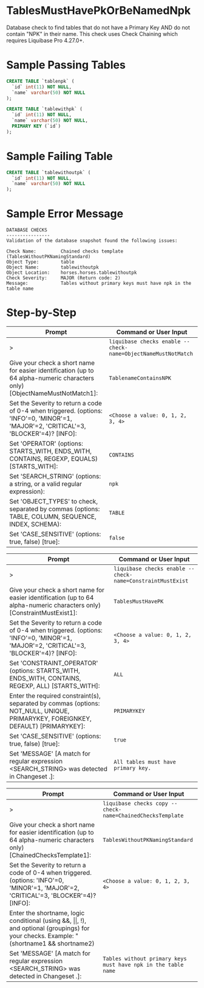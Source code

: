 # TablesMustHavePkOrBeNamedNpk

Database check to find tables that do not have a Primary Key AND do not contain "NPK" in their name.
This check uses Check Chaining which requires Liquibase Pro 4.27.0+.

# Sample Passing Tables
``` sql
CREATE TABLE `tablenpk` (
  `id` int(11) NOT NULL,
  `name` varchar(50) NOT NULL
);
```

``` sql
CREATE TABLE `tablewithpk` (
  `id` int(11) NOT NULL,
  `name` varchar(50) NOT NULL,
  PRIMARY KEY (`id`)
);
```

# Sample Failing Table
``` sql
CREATE TABLE `tablewithoutpk` (
  `id` int(11) NOT NULL,
  `name` varchar(50) NOT NULL
);
```

# Sample Error Message
```
DATABASE CHECKS
----------------
Validation of the database snapshot found the following issues:

Check Name:         Chained checks template (TablesWithoutPKNamingStandard)
Object Type:        table
Object Name:        tablewithoutpk
Object Location:    horses.horses.tablewithoutpk
Check Severity:     MAJOR (Return code: 2)
Message:            Tables without primary keys must have npk in the table name
```
# Step-by-Step

| Prompt | Command or User Input |
| ------ | ----------------------|
| > | `liquibase checks enable --check-name=ObjectNameMustNotMatch` |
| Give your check a short name for easier identification (up to 64 alpha-numeric characters only) [ObjectNameMustNotMatch1]: | `TablenameContainsNPK` |
| Set the Severity to return a code of 0-4 when triggered. (options: 'INFO'=0, 'MINOR'=1, 'MAJOR'=2, 'CRITICAL'=3, 'BLOCKER'=4)? [INFO]: | `<Choose a value: 0, 1, 2, 3, 4>` |
| Set 'OPERATOR' (options: STARTS_WITH, ENDS_WITH, CONTAINS, REGEXP, EQUALS) [STARTS_WITH]: | `CONTAINS` |
| Set 'SEARCH_STRING' (options: a string, or a valid regular expression): | `npk` |
| Set 'OBJECT_TYPES' to check, separated by commas (options: TABLE, COLUMN, SEQUENCE, INDEX, SCHEMA): | `TABLE` |
| Set 'CASE_SENSITIVE' (options: true, false) [true]: | `false` |

| Prompt | Command or User Input |
| ------ | ----------------------|
| > | `liquibase checks enable --check-name=ConstraintMustExist` |
| Give your check a short name for easier identification (up to 64 alpha-numeric characters only) [ConstraintMustExist1]: | `TablesMustHavePK` |
| Set the Severity to return a code of 0-4 when triggered. (options: 'INFO'=0, 'MINOR'=1, 'MAJOR'=2, 'CRITICAL'=3, 'BLOCKER'=4)? [INFO]: | `<Choose a value: 0, 1, 2, 3, 4>` |
| Set 'CONSTRAINT_OPERATOR' (options: STARTS_WITH, ENDS_WITH, CONTAINS, REGEXP, ALL) [STARTS_WITH]: | `ALL` |
| Enter the required constraint(s), separated by commas (options: NOT_NULL, UNIQUE, PRIMARYKEY, FOREIGNKEY, DEFAULT) [PRIMARYKEY]: | `PRIMARYKEY` |
| Set 'CASE_SENSITIVE' (options: true, false) [true]: | `true` |
| Set 'MESSAGE' [A match for regular expression <SEARCH_STRING> was detected in Changeset <CHANGESET>.]: | `All tables must have primary key.` |

| Prompt | Command or User Input |
| ------ | ----------------------|
| > | `liquibase checks copy --check-name=ChainedChecksTemplate` |
| Give your check a short name for easier identification (up to 64 alpha-numeric characters only) [ChainedChecksTemplate1]: | `TablesWithoutPKNamingStandard` |
| Set the Severity to return a code of 0-4 when triggered. (options: 'INFO'=0, 'MINOR'=1, 'MAJOR'=2, 'CRITICAL'=3, 'BLOCKER'=4)? [INFO]: | `<Choose a value: 0, 1, 2, 3, 4>` |
| Enter the shortname, logic conditional (using &&, \|\|, !), and optional (groupings) for your checks. Example: "(shortname1 && shortname2) || shortname3": | `TablesMustHavePK && TablenameContainsNPK` |
| Set 'MESSAGE' [A match for regular expression <SEARCH_STRING> was detected in Changeset <CHANGESET>.]: | `Tables without primary keys must have npk in the table name` |